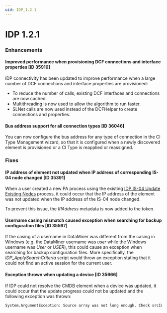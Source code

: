 ```yaml
---
uid: IDP_1.2.1
---
```


# IDP 1.2.1

### Enhancements

#### Improved performance when provisioning DCF connections and interface properties [ID 35916]

IDP connectivity has been updated to improve performance when a large number of DCF connections and interface properties are provisioned:

- To reduce the number of calls, existing DCF interfaces and connections are now cached.
- Multithreading is now used to allow the algorithm to run faster.
- SLNet calls are now used instead of the DCFHelper to create connections and properties.

#### Bus address support for all connection types [ID 36046]

You can now configure the bus address for any type of connection in the CI Type Management wizard, so that it is configured when a newly discovered element is provisioned or a CI Type is reapplied or reassigned.

### Fixes

#### IP address of element not updated when IP address of corresponding IS-04 node changed [ID 35391]

When a user created a new PA process using the existing [IDP IS-04 Update Existing Nodes](xref:Using_your_IS04_registry_to_provision_DataMiner_with_IDP#idp-is-04-update-existing-nodes) process, it could occur that the IP address of the element was not updated when the IP address of the IS-04 node changed.

To prevent this issue, the *IPAddress* metadata is now added to the token.

#### Username casing mismatch caused exception when searching for backup configuration files [ID 35567]

If the casing of a username in DataMiner was different from the casing in Windows (e.g. the DataMiner username was *user* while the Windows username was *User* or *USER*), this could cause an exception when searching for backup configuration files. More specifically, the *IDP_ApplySearchCriteria* script would throw an exception stating that it could not find an active session for the current user.

#### Exception thrown when updating a device [ID 35666]

If IDP could not resolve the CMDB element when a device was updated, it could occur that the update progress could not be updated and the following exception was thrown:

```txt
System.ArgumentException: Source array was not long enough. Check srcIndex and length, and the array's lower bounds.
```
